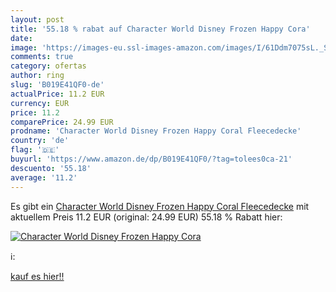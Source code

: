 ```yaml
---
layout: post
title: '55.18 % rabat auf Character World Disney Frozen Happy Cora'
date: 
image: 'https://images-eu.ssl-images-amazon.com/images/I/61Ddm7075sL._SL200_.jpg'
comments: true
category: ofertas
author: ring
slug: 'B019E41QF0-de'
actualPrice: 11.2 EUR
currency: EUR
price: 11.2
comparePrice: 24.99 EUR
prodname: 'Character World Disney Frozen Happy Coral Fleecedecke'
country: 'de'
flag: '🇩🇪'
buyurl: 'https://www.amazon.de/dp/B019E41QF0/?tag=tolees0ca-21'
descuento: '55.18'
average: '11.2'
---
```


Es gibt ein [Character World Disney Frozen Happy Coral Fleecedecke](https://www.amazon.de/dp/B019E41QF0/?tag=tolees0ca-21) mit aktuellem Preis 11.2 EUR (original: 24.99 EUR) 55.18 % Rabatt hier:

[![Character World Disney Frozen Happy Cora](https://images-eu.ssl-images-amazon.com/images/I/61Ddm7075sL._SL200_.jpg)](https://www.amazon.de/dp/B019E41QF0/?tag=tolees0ca-21)

ℹ️:


[kauf es hier!!](https://www.amazon.de/dp/B019E41QF0/?tag=tolees0ca-21)
